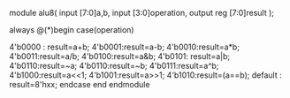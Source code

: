 module alu8(
input [7:0]a,b,
input [3:0]operation,
output reg [7:0]result );

always @(*)begin
case(operation)

4'b0000 : result=a+b;
4'b0001:result=a-b;
4'b0010:result=a*b;
4'b0011:result=a/b;
4'b0100:result=a&b;
4'b0101: result=a|b;
4'b0110:result=~a; 
4'b0110:result=~b;
4'b0111:result=a^b;
4'b1000:result=a<<1;
4'b1001:result=a>>1;
4'b1010:result=(a==b);
default : result=8'hxx;
endcase
end
endmodule
